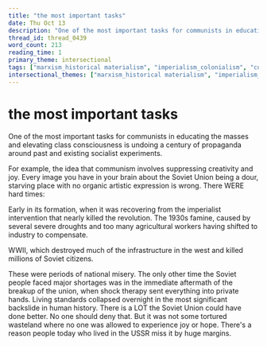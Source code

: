 ```yaml
---
title: "the most important tasks"
date: Thu Oct 13
description: "One of the most important tasks for communists in educating the masses and elevating class consciousness is undoing a century of propaganda around past and..."
thread_id: thread_0439
word_count: 213
reading_time: 1
primary_theme: intersectional
tags: ["marxism_historical materialism", "imperialism_colonialism", "cultural criticism", "organizational theory"]
intersectional_themes: ["marxism_historical materialism", "imperialism_colonialism", "cultural criticism", "organizational theory"]
---
```


# the most important tasks

One of the most important tasks for communists in educating the masses and elevating class consciousness is undoing a century of propaganda around past and existing socialist experiments.

For example, the idea that communism involves suppressing creativity and joy. Every image you have in your brain about the Soviet Union being a dour, starving place with no organic artistic expression is wrong. There WERE hard times:

Early in its formation, when it was recovering from the imperialist intervention that nearly killed the revolution. The 1930s famine, caused by several severe droughts and too many agricultural workers having shifted to industry to compensate.

WWII, which destroyed much of the infrastructure in the west and killed millions of Soviet citizens.

These were periods of national misery. The only other time the Soviet people faced major shortages was in the immediate aftermath of the breakup of the union, when shock therapy sent everything into private hands. Living standards collapsed overnight in the most significant backslide in human history. There is a LOT the Soviet Union could have done better. No one should deny that. But it was not some tortured wasteland where no one was allowed to experience joy or hope. There's a reason people today who lived in the USSR miss it by huge margins.